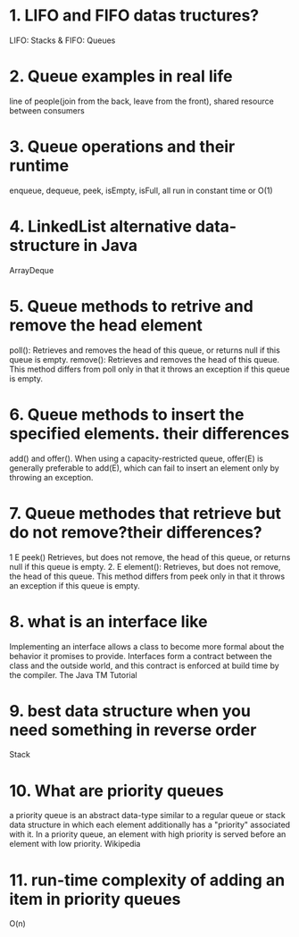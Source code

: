 # 1. LIFO and FIFO datas tructures?
LIFO: Stacks & FIFO: Queues

# 2. Queue examples in real life
line of people(join from the back, leave from the front), shared resource between consumers

# 3. Queue operations and their runtime
 enqueue, dequeue, peek, isEmpty, isFull, all run in constant time or O(1)

# 4. LinkedList alternative data-structure in Java
ArrayDeque 

# 5. Queue methods to retrive and remove the head element
poll(): Retrieves and removes the head of this queue, or returns null if this queue is empty. remove(): Retrieves and removes the head of this queue. This method differs from poll only in that it throws an exception if this queue is empty.

# 6. Queue methods to insert the specified elements. their differences
add() and offer(). When using a capacity-restricted queue, offer(E) is generally preferable to add(E), which can fail to insert an element only by throwing an exception.

# 7. Queue methodes that retrieve but do not remove?their differences?
1 E peek() Retrieves, but does not remove, the head of this queue, or returns null if this queue is empty. 2. E element(): Retrieves, but does not remove, the head of this queue. This method differs from peek only in that it throws an exception if this queue is empty.

# 8. what is an interface like
Implementing an interface allows a class to become more formal about the behavior it promises to provide. Interfaces form a contract between the class and the outside world, and this contract is enforced at build time by the compiler. The Java TM Tutorial

# 9. best data structure when you need something in reverse order
Stack

# 10. What are priority queues
a priority queue is an abstract data-type similar to a regular queue or stack data structure in which each element additionally has a "priority" associated with it. In a priority queue, an element with high priority is served before an element with low priority. Wikipedia

# 11. run-time complexity of adding an item in priority queues
O(n)
